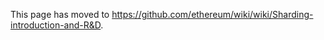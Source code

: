 <!-- TITLE: Sharding introduction and implementations -->

This page has moved to https://github.com/ethereum/wiki/wiki/Sharding-introduction-and-R&D.
